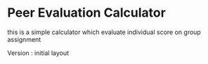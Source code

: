 # Peer Evaluation Calculator

this is a simple calculator which evaluate individual score on group assignment

Version : initial layout
